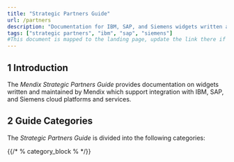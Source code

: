 ```yaml
---
title: "Strategic Partners Guide"
url: /partners
description: "Documentation for IBM, SAP, and Siemens widgets written and maintained by Mendix"
tags: ["strategic partners", "ibm", "sap", "siemens"]
#This document is mapped to the landing page, update the link there if renaming or moving the doc file.
---
```


## 1 Introduction

The *Mendix Strategic Partners Guide* provides documentation on widgets written and maintained by Mendix which support integration with IBM, SAP, and Siemens cloud platforms and services.

## 2 Guide Categories

The *Strategic Partners Guide* is divided into the following categories:

{{/* % category_block % */}}
